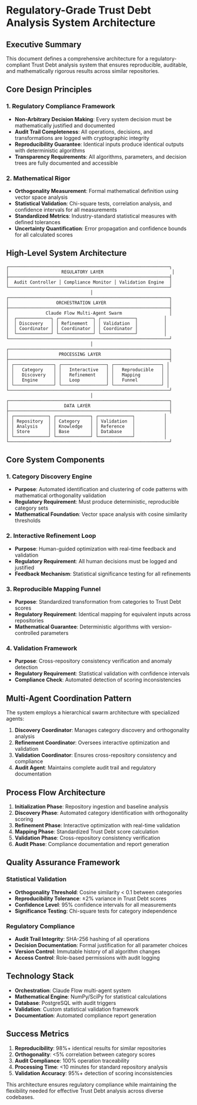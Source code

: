 # Regulatory-Grade Trust Debt Analysis System Architecture

## Executive Summary

This document defines a comprehensive architecture for a regulatory-compliant Trust Debt analysis system that ensures reproducible, auditable, and mathematically rigorous results across similar repositories.

## Core Design Principles

### 1. Regulatory Compliance Framework
- **Non-Arbitrary Decision Making**: Every system decision must be mathematically justified and documented
- **Audit Trail Completeness**: All operations, decisions, and transformations are logged with cryptographic integrity
- **Reproducibility Guarantee**: Identical inputs produce identical outputs with deterministic algorithms
- **Transparency Requirements**: All algorithms, parameters, and decision trees are fully documented and accessible

### 2. Mathematical Rigor
- **Orthogonality Measurement**: Formal mathematical definition using vector space analysis
- **Statistical Validation**: Chi-square tests, correlation analysis, and confidence intervals for all measurements
- **Standardized Metrics**: Industry-standard statistical measures with defined tolerances
- **Uncertainty Quantification**: Error propagation and confidence bounds for all calculated scores

## High-Level System Architecture

```
┌─────────────────────────────────────────────────────────────┐
│                    REGULATORY LAYER                          │
├─────────────────────────────────────────────────────────────┤
│  Audit Controller │ Compliance Monitor │ Validation Engine  │
└─────────────────────────────────────────────────────────────┘
                                │
┌─────────────────────────────────────────────────────────────┐
│                  ORCHESTRATION LAYER                        │
├─────────────────────────────────────────────────────────────┤
│              Claude Flow Multi-Agent Swarm                  │
│  ┌─────────────┐ ┌─────────────┐ ┌─────────────┐          │
│  │ Discovery   │ │ Refinement  │ │ Validation  │          │
│  │ Coordinator │ │ Coordinator │ │ Coordinator │          │
│  └─────────────┘ └─────────────┘ └─────────────┘          │
└─────────────────────────────────────────────────────────────┘
                                │
┌─────────────────────────────────────────────────────────────┐
│                   PROCESSING LAYER                          │
├─────────────────────────────────────────────────────────────┤
│ ┌───────────────┐ ┌─────────────────┐ ┌──────────────────┐ │
│ │   Category    │ │   Interactive   │ │   Reproducible   │ │
│ │   Discovery   │ │   Refinement    │ │   Mapping        │ │
│ │   Engine      │ │   Loop          │ │   Funnel         │ │
│ └───────────────┘ └─────────────────┘ └──────────────────┘ │
└─────────────────────────────────────────────────────────────┘
                                │
┌─────────────────────────────────────────────────────────────┐
│                     DATA LAYER                              │
├─────────────────────────────────────────────────────────────┤
│ ┌─────────────┐ ┌─────────────┐ ┌─────────────┐           │
│ │ Repository  │ │ Category    │ │ Validation  │           │
│ │ Analysis    │ │ Knowledge   │ │ Reference   │           │
│ │ Store       │ │ Base        │ │ Database    │           │
│ └─────────────┘ └─────────────┘ └─────────────┘           │
└─────────────────────────────────────────────────────────────┘
```

## Core System Components

### 1. Category Discovery Engine
- **Purpose**: Automated identification and clustering of code patterns with mathematical orthogonality validation
- **Regulatory Requirement**: Must produce deterministic, reproducible category sets
- **Mathematical Foundation**: Vector space analysis with cosine similarity thresholds

### 2. Interactive Refinement Loop
- **Purpose**: Human-guided optimization with real-time feedback and validation
- **Regulatory Requirement**: All human decisions must be logged and justified
- **Feedback Mechanism**: Statistical significance testing for all refinements

### 3. Reproducible Mapping Funnel
- **Purpose**: Standardized transformation from categories to Trust Debt scores
- **Regulatory Requirement**: Identical mapping for equivalent inputs across repositories
- **Mathematical Guarantee**: Deterministic algorithms with version-controlled parameters

### 4. Validation Framework
- **Purpose**: Cross-repository consistency verification and anomaly detection
- **Regulatory Requirement**: Statistical validation with confidence intervals
- **Compliance Check**: Automated detection of scoring inconsistencies

## Multi-Agent Coordination Pattern

The system employs a hierarchical swarm architecture with specialized agents:

1. **Discovery Coordinator**: Manages category discovery and orthogonality analysis
2. **Refinement Coordinator**: Oversees interactive optimization and validation
3. **Validation Coordinator**: Ensures cross-repository consistency and compliance
4. **Audit Agent**: Maintains complete audit trail and regulatory documentation

## Process Flow Architecture

1. **Initialization Phase**: Repository ingestion and baseline analysis
2. **Discovery Phase**: Automated category identification with orthogonality scoring
3. **Refinement Phase**: Interactive optimization with real-time validation
4. **Mapping Phase**: Standardized Trust Debt score calculation
5. **Validation Phase**: Cross-repository consistency verification
6. **Audit Phase**: Compliance documentation and report generation

## Quality Assurance Framework

### Statistical Validation
- **Orthogonality Threshold**: Cosine similarity < 0.1 between categories
- **Reproducibility Tolerance**: ±2% variance in Trust Debt scores
- **Confidence Level**: 95% confidence intervals for all measurements
- **Significance Testing**: Chi-square tests for category independence

### Regulatory Compliance
- **Audit Trail Integrity**: SHA-256 hashing of all operations
- **Decision Documentation**: Formal justification for all parameter choices
- **Version Control**: Immutable history of all algorithm changes
- **Access Control**: Role-based permissions with audit logging

## Technology Stack

- **Orchestration**: Claude Flow multi-agent system
- **Mathematical Engine**: NumPy/SciPy for statistical calculations
- **Database**: PostgreSQL with audit triggers
- **Validation**: Custom statistical validation framework
- **Documentation**: Automated compliance report generation

## Success Metrics

1. **Reproducibility**: 98%+ identical results for similar repositories
2. **Orthogonality**: <5% correlation between category scores
3. **Audit Compliance**: 100% operation traceability
4. **Processing Time**: <10 minutes for standard repository analysis
5. **Validation Accuracy**: 95%+ detection of scoring inconsistencies

This architecture ensures regulatory compliance while maintaining the flexibility needed for effective Trust Debt analysis across diverse codebases.